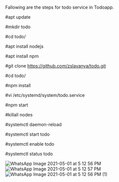 
Fallowing are the steps for todo service in Todoapp.

#apt update

#mkdir todo

#cd todo/

#apt install nodejs

#apt install npm

#git clone https://github.com/zslavanya/todo.git

#cd todo/

#npm install

#vi /etc/systemd/system/todo.service

#npm start 

#killall nodes

#systemctl daemon-reload

#systemctl start todo

#systemctl enable todo

#systemctl status todo


![WhatsApp Image 2021-05-01 at 5 12 56 PM](https://user-images.githubusercontent.com/82637289/116854104-b0162080-abe6-11eb-8461-4360c6f665f5.jpeg)
![WhatsApp Image 2021-05-01 at 5 12 57 PM](https://user-images.githubusercontent.com/82637289/116854129-b86e5b80-abe6-11eb-8b47-2f98cc2c920b.jpeg)
![WhatsApp Image 2021-05-01 at 5 12 56 PM (1)](https://user-images.githubusercontent.com/82637289/116854175-cfad4900-abe6-11eb-8870-302176035f47.jpeg)
